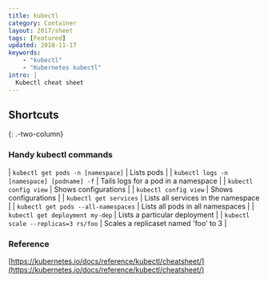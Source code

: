 ```yaml
---
title: kubectl
category: Container
layout: 2017/sheet
tags: [Featured]
updated: 2018-11-17
keywords:
    - "kubectl"
    - "Kubernetes kubectl"
intro: |
  Kubectl cheat sheet
---
```


Shortcuts
---------
{: .-two-column}

### Handy kubectl commands

| `kubectl get pods -n [namespace]` | Lists pods |
| `kubectl logs -n [namespace] [podname] -f` | Tails logs for a pod in a namespace |
| `kubectl config view` | Shows configurations |
| `kubectl config view` | Shows configurations |
| `kubectl get services` | Lists all services in the namespace |
| `kubectl get pods --all-namespaces` | Lists all pods in all namespaces |
| `kubectl get deployment my-dep` | Lists a particular deployment |
| `kubectl scale --replicas=3 rs/foo` | Scales a replicaset named 'foo' to 3 |

### Reference

[https://kubernetes.io/docs/reference/kubectl/cheatsheet/](https://kubernetes.io/docs/reference/kubectl/cheatsheet/)